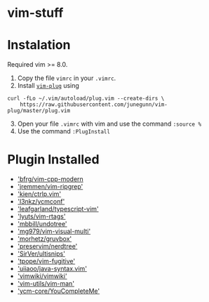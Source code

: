 # vim-stuff

# Instalation

Required vim >= 8.0.

1. Copy the file `vimrc` in your `.vimrc`.
2. Install [`vim-plug`](https://github.com/junegunn/vim-plug) using 
   
```
curl -fLo ~/.vim/autoload/plug.vim --create-dirs \
    https://raw.githubusercontent.com/junegunn/vim-plug/master/plug.vim
```

3. Open your file `.vimrc` with vim and use the command `:source %`
4. Use the command `:PlugInstall`

# Plugin Installed 

* ['bfrg/vim-cpp-modern](bfrg/vim-cpp-modern)
* ['jremmen/vim-ripgrep'](https://github.com/jremmen/vim-ripgrep)
* ['kien/ctrlp.vim'](https://github.com/kien/ctrlp.vim)
* ['l3nkz/ycmconf'](https://github.com/l3nkz/ycmconf)
* ['leafgarland/typescript-vim'](https://github.com/leafgarland/typescript-vim)
* ['lyuts/vim-rtags'](https://github.com/lyuts/vim-rtags)
* ['mbbill/undotree'](https://github.com/mbbill/undotree)
* ['mg979/vim-visual-multi'](https://github.com/mg979/vim-visual-multi)
* ['morhetz/gruvbox'](https://github.com/mg979/vim-visual-multi)
* ['preservim/nerdtree'](https://github.com/preservim/nerdtree)
* ['SirVer/ultisnips'](https://github.com/SirVer/ultisnips)
* ['tpope/vim-fugitive'](https://github.com/tpope/vim-fugitive)
* ['uiiaoo/java-syntax.vim'](https://github.com/uiiaoo/java-syntax.vim)
* ['vimwiki/vimwiki'](https://github.com/vimwiki/vimwiki)
* ['vim-utils/vim-man'](https://github.com/vim-utils/vim-man)
* ['ycm-core/YouCompleteMe'](https://github.com/ycm-core/YouCompleteMe)


